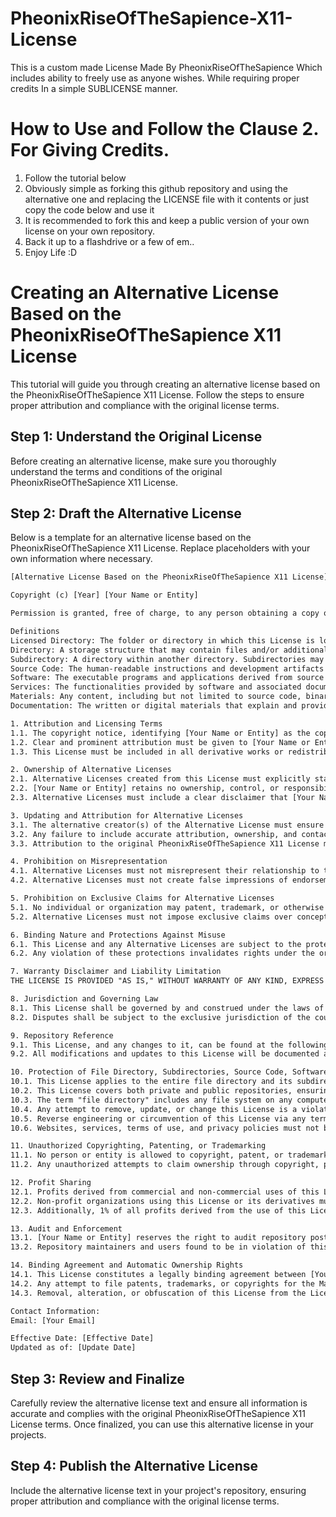 # PheonixRiseOfTheSapience-X11-License
This is a custom made License Made By PheonixRiseOfTheSapience Which includes ability to freely use as anyone wishes. While requiring proper credits In a simple SUBLICENSE manner.

# How to Use and Follow the Clause 2. For Giving Credits.
1. Follow the tutorial below
2. Obviously simple as forking this github repository and using the alternative one and replacing the LICENSE file with it contents or just copy the code below and use it
3. It is recommended to fork this and keep a public version of your own license on your own repository.
4. Back it up to a flashdrive or a few of em..
5. Enjoy Life :D

# Creating an Alternative License Based on the PheonixRiseOfTheSapience X11 License

This tutorial will guide you through creating an alternative license based on the PheonixRiseOfTheSapience X11 License. Follow the steps to ensure proper attribution and compliance with the original license terms.

## Step 1: Understand the Original License

Before creating an alternative license, make sure you thoroughly understand the terms and conditions of the original PheonixRiseOfTheSapience X11 License.

## Step 2: Draft the Alternative License

Below is a template for an alternative license based on the PheonixRiseOfTheSapience X11 License. Replace placeholders with your own information where necessary.

```txt
[Alternative License Based on the PheonixRiseOfTheSapience X11 License]

Copyright (c) [Year] [Your Name or Entity]

Permission is granted, free of charge, to any person obtaining a copy of this license and associated documentation files (the "License") to use, modify, and distribute this License or derivatives thereof, subject to the following conditions:

Definitions
Licensed Directory: The folder or directory in which this License is located, including all files, folders, and subdirectories within it.
Directory: A storage structure that may contain files and/or additional directories (subdirectories).
Subdirectory: A directory within another directory. Subdirectories may contain additional files, folders, and subdirectories.
Source Code: The human-readable instructions and development artifacts used to create software.
Software: The executable programs and applications derived from source code.
Services: The functionalities provided by software and associated documentation, including but not limited to web services, APIs, and cloud-based solutions.
Materials: Any content, including but not limited to source code, binaries, documentation, and related assets.
Documentation: The written or digital materials that explain and provide instructions for the use of the software and services.

1. Attribution and Licensing Terms
1.1. The copyright notice, identifying [Your Name or Entity] as the copyright holder, and this permission notice must be included in all copies or substantial portions of the Materials.
1.2. Clear and prominent attribution must be given to [Your Name or Entity] in all distributed or published works derived from the Materials, including visible credit in documentation, user interfaces, instructional materials, and publicly visible outputs.
1.3. This License must be included in all derivative works or redistributed versions of the Materials, ensuring the terms remain binding.

2. Ownership of Alternative Licenses
2.1. Alternative Licenses created from this License must explicitly state the ownership of the alternative version, identifying the alternative creator(s) or entity/entities as the owner(s).
2.2. [Your Name or Entity] retains no ownership, control, or responsibility over any Alternative Licenses.
2.3. Alternative Licenses must include a clear disclaimer that [Your Name or Entity] is not the owner or legal representative of the Alternative License.

3. Updating and Attribution for Alternative Licenses
3.1. The alternative creator(s) of the Alternative License must ensure that all relevant contact and attribution information is accurate and properly updated in the License text.
3.2. Any failure to include accurate attribution, ownership, and contact details may invalidate the legality of the Alternative License.
3.3. Attribution to the original PheonixRiseOfTheSapience X11 License must be preserved, but ownership credit for the alternative version must not imply ownership or endorsement by [Your Name or Entity].

4. Prohibition on Misrepresentation
4.1. Alternative Licenses must not misrepresent their relationship to the PheonixRiseOfTheSapience X11 License or its author.
4.2. Alternative Licenses must not create false impressions of endorsement, shared ownership, or legal connection with [Your Name or Entity].

5. Prohibition on Exclusive Claims for Alternative Licenses
5.1. No individual or organization may patent, trademark, or otherwise restrict the use of this License or any Alternative Licenses derived from it.
5.2. Alternative Licenses must not impose exclusive claims over concepts, terms, or conditions present in this License.

6. Binding Nature and Protections Against Misuse
6.1. This License and any Alternative Licenses are subject to the protections outlined in Sections 4, 5, and 6 regarding circumvention, reverse engineering, or misuse.
6.2. Any violation of these protections invalidates rights under the original PheonixRiseOfTheSapience X11 License and any Alternative Licenses derived from it.

7. Warranty Disclaimer and Liability Limitation
THE LICENSE IS PROVIDED "AS IS," WITHOUT WARRANTY OF ANY KIND, EXPRESS OR IMPLIED, INCLUDING BUT NOT LIMITED TO THE WARRANTIES OF MERCHANTABILITY, FITNESS FOR A PARTICULAR PURPOSE, AND NONINFRINGEMENT.

8. Jurisdiction and Governing Law
8.1. This License shall be governed by and construed under the laws of [Your Jurisdiction].
8.2. Disputes shall be subject to the exclusive jurisdiction of the courts of [Your Jurisdiction].

9. Repository Reference
9.1. This License, and any changes to it, can be found at the following repository: [Your Repository URL].
9.2. All modifications and updates to this License will be documented and published in the repository mentioned above.

10. Protection of File Directory, Subdirectories, Source Code, Software, Services, Materials, and Documentation
10.1. This License applies to the entire file directory and its subdirectories, including all files and folders within the repository.
10.2. This License covers both private and public repositories, ensuring that the terms apply regardless of the repository's visibility.
10.3. The term "file directory" includes any file system on any computer machine.
10.4. Any attempt to remove, update, or change this License is a violation of the License itself.
10.5. Reverse engineering or circumvention of this License via any terms of use, privacy policy, license, websites, or services is strictly prohibited.
10.6. Websites, services, terms of use, and privacy policies must not be used to circumvent, reverse engineer, or otherwise violate this License.

11. Unauthorized Copyrighting, Patenting, or Trademarking
11.1. No person or entity is allowed to copyright, patent, or trademark this License or any derivative works thereof without explicit written consent from [Your Name or Entity].
11.2. Any unauthorized attempts to claim ownership through copyright, patents, or trademarks will render this License null and void for the offending party.

12. Profit Sharing
12.1. Profits derived from commercial and non-commercial uses of this License or its derivatives must be shared equally (50%) with the original creator, [Your Name or Entity].
12.2. Non-profit organizations using this License or its derivatives must allocate 5% of any profits made to [Your Name or Entity].
12.3. Additionally, 1% of all profits derived from the use of this License, its derivatives, or associated services must be allocated to GitHub for the usage of Copilot.

13. Audit and Enforcement
13.1. [Your Name or Entity] reserves the right to audit repository postings and commercial activities to verify compliance with this License. Non-compliance may result in immediate revocation of License rights and/or legal action.
13.2. Repository maintainers and users found to be in violation of this License will be held liable under intellectual property laws.

14. Binding Agreement and Automatic Ownership Rights
14.1. This License constitutes a legally binding agreement between [Your Name or Entity] and the Licensee.
14.2. Any attempt to file patents, trademarks, or copyrights for the Materials or derivatives without complying with this License will automatically result in the Licensor being granted 100% ownership of the rights.
14.3. Removal, alteration, or obfuscation of this License from the Licensed Directory constitutes a direct violation of the License.

Contact Information:
Email: [Your Email]

Effective Date: [Effective Date]
Updated as of: [Update Date]
```
## Step 3: Review and Finalize
Carefully review the alternative license text and ensure all information is accurate and complies with the original PheonixRiseOfTheSapience X11 License terms. Once finalized, you can use this alternative license in your projects.

## Step 4: Publish the Alternative License
Include the alternative license text in your project's repository, ensuring proper attribution and compliance with the original license terms.
